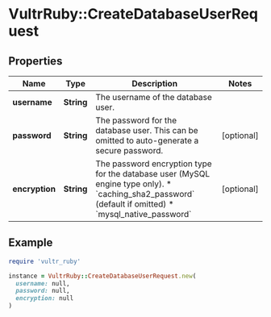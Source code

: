 # VultrRuby::CreateDatabaseUserRequest

## Properties

| Name | Type | Description | Notes |
| ---- | ---- | ----------- | ----- |
| **username** | **String** | The username of the database user. |  |
| **password** | **String** | The password for the database user. This can be omitted to auto-generate a secure password. | [optional] |
| **encryption** | **String** | The password encryption type for the database user (MySQL engine type only). * &#x60;caching_sha2_password&#x60; (default if omitted) * &#x60;mysql_native_password&#x60; | [optional] |

## Example

```ruby
require 'vultr_ruby'

instance = VultrRuby::CreateDatabaseUserRequest.new(
  username: null,
  password: null,
  encryption: null
)
```

